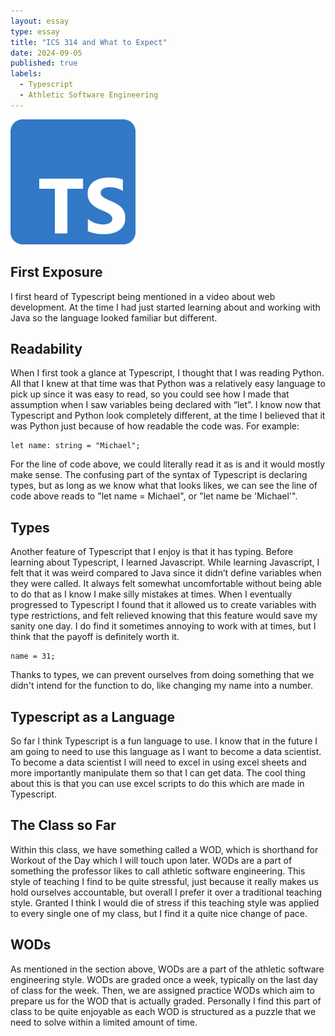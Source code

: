 ```yaml
---
layout: essay
type: essay
title: "ICS 314 and What to Expect"
date: 2024-09-05
published: true
labels:
  - Typescript
  - Athletic Software Engineering
---
```

<img width="200px" class="rounded float-start pe-4" src="../img/Typescript_logo_2020.svg.png">

## First Exposure
I first heard of Typescript being mentioned in a video about web development. At the time I had just started learning about and working with Java so the language looked familiar but different.

## Readability
When I first took a glance at Typescript, I thought that I was reading Python. All that I knew at that time was that Python was a relatively easy language to pick up since it was easy to read, so you could see how I made that assumption when I saw variables being declared with “let”. I know now that Typescript and Python look completely different, at the time I believed that it was Python just because of how readable the code was. For example:
```
let name: string = "Michael";
```
For the line of code above, we could literally read it as is and it would mostly make sense. The confusing part of the syntax of Typescript is declaring types, but as long as we know what that looks likes, we can see the line of code above reads to "let name = Michael", or "let name be 'Michael'".

## Types
Another feature of Typescript that I enjoy is that it has typing. Before learning about Typescript, I learned Javascript. While learning Javascript, I felt that it was weird compared to Java since it didn’t define variables when they were called. It always felt somewhat uncomfortable without being able to do that as I know I make silly mistakes at times. When I eventually progressed to Typescript I found that it allowed us to create variables with type restrictions, and felt relieved knowing that this feature would save my sanity one day. I do find it sometimes annoying to work with at times, but I think that the payoff is definitely worth it.
```
name = 31;
```
Thanks to types, we can prevent ourselves from doing something that we didn't intend for the function to do, like changing my name into a number.

## Typescript as a Language
So far I think Typescript is a fun language to use. I know that in the future I am going to need to use this language as I want to become a data scientist. To become a data scientist I will need to excel in using excel sheets and more importantly manipulate them so that I can get data. The cool thing about this is that you can use excel scripts to do this which are made in Typescript.

## The Class so Far
Within this class, we have something called a WOD, which is shorthand for Workout of the Day which I will touch upon later. WODs are a part of something the professor likes to call athletic software engineering. This style of teaching I find to be quite stressful, just because it really makes us hold ourselves accountable, but overall I prefer it over a traditional teaching style. Granted I think I would die of stress if this teaching style was applied to every single one of my class, but I find it a quite nice change of pace. 

## WODs
As mentioned in the section above, WODs are a part of the athletic software engineering style. WODs are graded once a week, typically on the last day of class for the week. Then, we are assigned practice WODs which aim to prepare us for the WOD that is actually graded. Personally I find this part of class to be quite enjoyable as each WOD is structured as a puzzle that we need to solve within a limited amount of time. 
